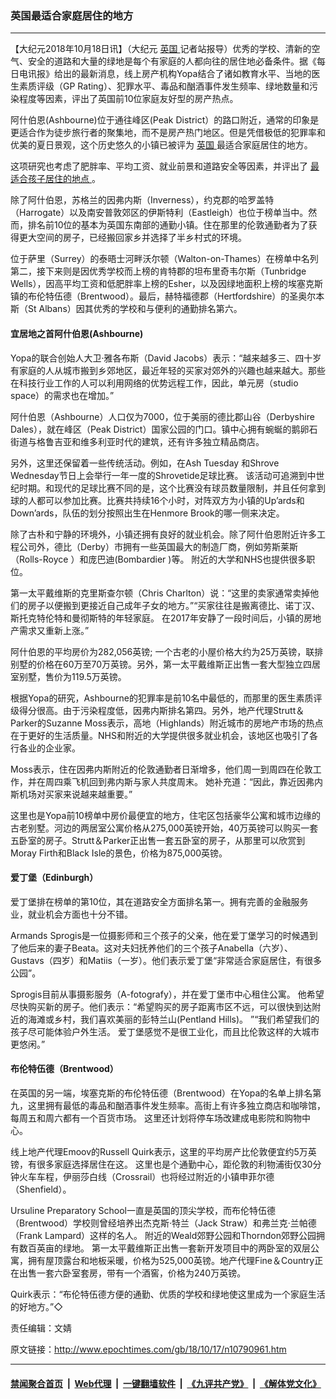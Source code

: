 ### 英国最适合家庭居住的地方
------------------------

<p>
 【大纪元2018年10月18日讯】（大纪元
 <a href="http://www.epochtimes.com/gb/tag/%E8%8B%B1%E5%9B%BD.html">
  英国
 </a>
 记者站报导）优秀的学校、清新的空气、安全的道路和大量的绿地是每个有家庭的人都向往的居住地必备条件。据《每日电讯报》给出的最新消息，线上房产机构Yopa结合了诸如教育水平、当地的医生素质评级（GP Rating）、犯罪水平、毒品和酗酒事件发生频率、绿地数量和污染程度等因素，评出了英国前10位家庭友好型的房产热点。
</p>
<p>
 阿什伯恩(Ashbourne)位于通往峰区(Peak District）的路口附近，通常的印象是更适合作为徒步旅行者的聚集地，而不是房产热门地区。但是凭借极低的犯罪率和优美的夏日景观，这个历史悠久的小镇已被评为
 <a href="http://www.epochtimes.com/gb/tag/%E8%8B%B1%E5%9B%BD.html">
  英国
 </a>
 最适合家庭居住的地方。
</p>
<p>
 这项研究也考虑了肥胖率、平均工资、就业前景和道路安全等因素，并评出了
 <a href="http://www.epochtimes.com/gb/tag/%E6%9C%80%E9%80%82%E5%90%88%E5%AD%A9%E5%AD%90%E5%B1%85%E4%BD%8F%E7%9A%84%E5%9C%B0%E7%82%B9.html">
  最适合孩子居住的地点
 </a>
 。
</p>
<p>
 除了阿什伯恩，苏格兰的因弗内斯（Inverness），约克郡的哈罗盖特（Harrogate）以及南安普敦郊区的伊斯特利（Eastleigh）也位于榜单当中。然而，排名前10位的基本为英国东南部的通勤小镇。住在那里的伦敦通勤者为了获得更大空间的房子，已经搬回家乡并选择了半乡村式的环境。
</p>
<p>
 位于萨里（Surrey）的泰晤士河畔沃尔顿（Walton-on-Thames）在榜单中名列第二，接下来则是因优秀学校而上榜的肯特郡的坦布里奇韦尔斯（Tunbridge Wells），因高平均工资和低肥胖率上榜的Esher，以及因绿地面积上榜的埃塞克斯镇的布伦特伍德（Brentwood）。最后，赫特福德郡（Hertfordshire）的圣奥尔本斯（St Albans）因其优秀的学校和与便利的通勤排名第六。
</p>
<h4>
 宜居地之首阿什伯恩(Ashbourne)
</h4>
<p>
 Yopa的联合创始人大卫·雅各布斯（David Jacobs）表示：“越来越多三、四十岁有家庭的人从城市搬到乡郊地区，最近年轻的买家对郊外的兴趣也越来越大。那些在科技行业工作的人可以利用网络的优势远程工作，因此，单元房（studio space）的需求也在增加。”
</p>
<p>
 阿什伯恩（Ashbourne）人口仅为7000，位于美丽的德比郡山谷（Derbyshire Dales），就在峰区（Peak District）国家公园的门口。镇中心拥有蜿蜒的鹅卵石街道与格鲁吉亚和维多利亚时代的建筑，还有许多独立精品商店。
</p>
<p>
 另外，这里还保留着一些传统活动。例如，在Ash Tuesday 和Shrove Wednesday节日上会举行一年一度的Shrovetide足球比赛。 该活动可追溯到中世纪时期。和现代的足球比赛不同的是，这个比赛没有球员数量限制，并且任何拿到球的人都可以参加比赛。比赛共持续16个小时，对阵双方为小镇的Up’ards和Down’ards，队伍的划分按照出生在Henmore Brook的哪一侧来决定。
</p>
<p>
 除了古朴和宁静的环境外，小镇还拥有良好的就业机会。除了阿什伯恩附近许多工程公司外，德比（Derby）市拥有一些英国最大的制造厂商，例如劳斯莱斯（Rolls-Royce ）和庞巴迪(Bombardier )等。 附近的大学和NHS也提供很多职位。
</p>
<p>
 第一太平戴维斯的克里斯查尔顿（Chris Charlton）说：“这里的卖家通常卖掉他们的房子以便搬到更接近自己成年子女的地方。”“买家往往是搬离德比、诺丁汉、斯托克特伦特和曼彻斯特的年轻家庭。 在2017年安静了一段时间后，小镇的房地产需求又重新上涨。”
</p>
<p>
 阿什伯恩的平均房价为282,056英镑; 一个古老的小屋价格大约为25万英镑，联排别墅的价格在60万至70万英镑。另外，第一太平戴维斯正出售一套大型独立四居室别墅，售价为119.5万英镑。
</p>
<p>
 根据Yopa的研究，Ashbourne的犯罪率是前10名中最低的，而那里的医生素质评级得分很高。由于污染程度低，因弗内斯排名第四。另外，地产代理Strutt＆Parker的Suzanne Moss表示，高地（Highlands）附近城市的房地产市场的热点在于更好的生活质量。NHS和附近的大学提供很多就业机会，该地区也吸引了各行各业的企业家。
</p>
<p>
 Moss表示，住在因弗内斯附近的伦敦通勤者日渐增多，他们周一到周四在伦敦工作，并在周四乘飞机回到弗内斯与家人共度周末。 她补充道：“因此，靠近因弗内斯机场对买家来说越来越重要。”
</p>
<p>
 这里也是Yopa前10榜单中房价最便宜的地方，住宅区包括豪华公寓和城市边缘的古老别墅。河边的两居室公寓价格从275,000英镑开始，40万英镑可以购买一套五卧室的房子。Strutt＆Parker正出售一套五卧室的房子，从那里可以欣赏到Moray Firth和Black Isle的景色，价格为875,000英镑。
</p>
<h4>
 爱丁堡（Edinburgh）
</h4>
<p>
 爱丁堡排在榜单的第10位，其在道路安全方面排名第一。拥有完善的金融服务业，就业机会方面也十分不错。
</p>
<p>
 Armands Sprogis是一位摄影师和三个孩子的父亲，他在爱丁堡学习的时候遇到了他后来的妻子Beata。这对夫妇抚养他们的三个孩子Anabella（六岁）、Gustavs（四岁）和Matiis（一岁）。他们表示爱丁堡“非常适合家庭居住，有很多公园”。
</p>
<p>
 Sprogis目前从事摄影服务（A-fotografy），并在爱丁堡市中心租住公寓。 他希望尽快购买新的房子。他们表示：“希望购买的房子距离市区不远，可以很快到达附近的海滩或乡村，我们喜欢美丽的彭特兰山(Pentland Hills)。 ”“我们希望我们的孩子尽可能体验户外生活。 爱丁堡感觉不是很工业化，而且比伦敦这样的大城市更悠闲。”
</p>
<h4>
 布伦特伍德（Brentwood）
</h4>
<p>
 在英国的另一端，埃塞克斯的布伦特伍德（Brentwood）在Yopa的名单上排名第九，这里拥有最低的毒品和酗酒事件发生频率。高街上有许多独立商店和咖啡馆，每周五和周六都有一个百货市场。 这里还计划将停车场改建成电影院和购物中心。
</p>
<p>
 线上地产代理Emoov的Russell Quirk表示，这里的平均房产比伦敦便宜约5万英镑，有很多家庭选择居住在这。 这里也是个通勤中心，距伦敦的利物浦街仅30分钟火车车程，伊丽莎白线（Crossrail）也将经过附近的小镇申菲尔德（Shenfield）。
</p>
<p>
 Ursuline Preparatory School一直是英国的顶尖学校，而布伦特伍德（Brentwood）学校则曾经培养出杰克斯·特兰（Jack Straw）和弗兰克·兰帕德（Frank Lampard）这样的名人。 附近的Weald郊野公园和Thorndon郊野公园拥有数百英亩的绿地。 第一太平戴维斯正出售一套新开发项目中的两卧室的双层公寓，拥有屋顶露台和地板采暖，价格为525,000英镑。地产代理Fine＆Country正在出售一套六卧室套房，带有一个酒窖，价格为240万英镑。
</p>
<p>
 Quirk表示：“布伦特伍德方便的通勤、优质的学校和绿地使这里成为一个家庭生活的好地方。”◇
</p>
<p>
 责任编辑：文婧
</p>

原文链接：http://www.epochtimes.com/gb/18/10/17/n10790961.htm


------------------------
#### [禁闻聚合首页](https://github.com/gfw-breaker/banned-news/blob/master/README.md) &nbsp;|&nbsp; [Web代理](https://github.com/gfw-breaker/open-proxy/blob/master/README.md) &nbsp;|&nbsp; [一键翻墙软件](https://github.com/gfw-breaker/nogfw/blob/master/README.md) &nbsp;|&nbsp; [《九评共产党》](https://github.com/gfw-breaker/9ping.md/blob/master/README.md#九评之一评共产党是什么) &nbsp;|&nbsp; [《解体党文化》](https://github.com/gfw-breaker/jtdwh.md/blob/master/README.md#绪论)